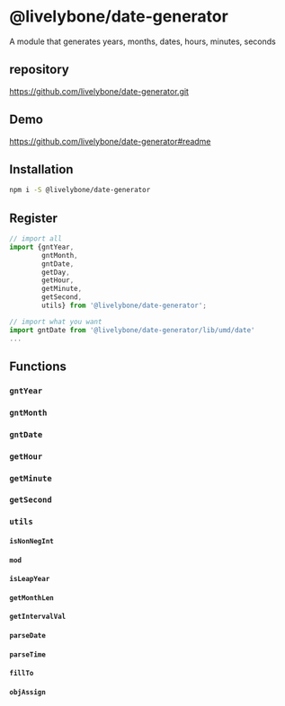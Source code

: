 # @livelybone/date-generator
A module that generates years, months, dates, hours, minutes, seconds

## repository
https://github.com/livelybone/date-generator.git

## Demo
https://github.com/livelybone/date-generator#readme

## Installation
```bash
npm i -S @livelybone/date-generator
```

## Register
```js
// import all
import {gntYear,
        gntMonth,
        gntDate,
        getDay,
        getHour,
        getMinute,
        getSecond,
        utils} from '@livelybone/date-generator';

// import what you want
import gntDate from '@livelybone/date-generator/lib/umd/date'
...
```

## Functions
### `gntYear`
### `gntMonth`
### `gntDate`
### `getHour`
### `getMinute`
### `getSecond`
### `utils`
#### `isNonNegInt`
#### `mod`
#### `isLeapYear`
#### `getMonthLen`
#### `getIntervalVal`
#### `parseDate`
#### `parseTime`
#### `fillTo`
#### `objAssign`